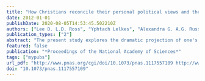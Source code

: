 ```yaml
---
title: "How Christians reconcile their personal political views and the teachings of their faith: Projection as a means of dissonance reduction"
date: 2012-01-01
publishDate: 2020-08-05T14:53:45.502210Z
authors: ["Lee D. L.D. Ross", "Yphtach Lelkes", "Alexandra G. A.G. Russell"]
publication_types: ["2"]
abstract: "The present study explores the dramatic projection of one's own views onto those of Jesus among conservative and liberal American Christians. In a large-scale survey, the relevant views that each group attributed to a contemporary Jesus differed almost as much as their own views. Despite such dissonance-reducing projection, however, conservatives acknowledged the relevant discrepancy with regard to “fellowship” issues (e.g., taxation to reduce economic inequality and treatment of immigrants) and liberals acknowledged the relevant discrepancy with regard to “morality” issues (e.g., abortion and gay marriage). However, conservatives also claimed that a contemporary Jesus would be even more conservative than themselves on the former issues whereas liberals claimed that Jesus would be even more liberal than themselves on the latter issues. Further reducing potential dissonance, liberal and conservative Christians differed markedly in the types of issues they claimed to be more central to their faith. A concluding discussion considers the relationship between individual motivational processes and more social processes that may underlie the present findings, as well as implications for contemporary social and political conflict."
featured: false
publication: "*Proceedings of the National Academy of Sciences*"
tags: ["mypubs"]
url_pdf: "http://www.pnas.org/cgi/doi/10.1073/pnas.1117557109 http://www.pnas.org/content/109/10/3616%5Cnhttp://www.ncbi.nlm.nih.gov/pubmed/22308413%5Cnhttp://www.pnas.org/content/109/10/3616.full.pdf%5Cnhttp://www.pnas.org/content/109/10/3616.full?sid=efbb6238-0e3"
doi: "10.1073/pnas.1117557109"
---
```


